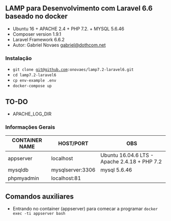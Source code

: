 ## LAMP para Desenvolvimento com Laravel 6.6 baseado no docker 

- Ubuntu 16 + APACHE 2.4 + PHP 7.2. + MYSQL 5.6.46 
- Composer version 1.9.1
- Laravel Framework 6.6.2
- Autor: Gabriel Novaes <gabriel@dothcom.net>

### Instalação
- <code>git clone git@github.com:onovaes/lamp7.2-laravel6.git</code>
- <code>cd lamp7.2-laravel6</code>
- <code>cp env-example .env</code>
- <code>docker-compose up</code>

## TO-DO
- APACHE_LOG_DIR

### Informações Gerais

| CONTAINER NAME | HOST/PORT          | OBS                                                         |
| -------------- | ------------------ | ----------------------------------------------------------- |
| appserver      | localhost	      | Ubuntu 16.04.6 LTS - Apache 2.4.18 + PHP 7.2                |
| mysqldb        | mysqlserver:3306   | mysql 5.6.46                                                |
| phpmyadmin     | localhost:81       |                                                             |



## Comandos auxiliares

- Entrando no container (appserver) para comecar a programar
<code>docker exec -ti appserver bash</code>

